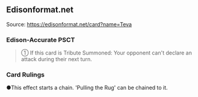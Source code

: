 
## Edisonformat.net

Source: https://edisonformat.net/card?name=Teva

### Edison-Accurate PSCT

> ① If this card is Tribute Summoned: Your opponent can't declare an attack during their next turn.

### Card Rulings

●This effect starts a chain. 'Pulling the Rug' can be chained to it.
            